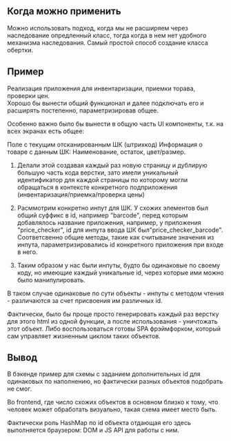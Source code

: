 ## Когда можно применить
Можно использовать подход, когда мы не расширяем через наследование опредленный класс, тогда когда в нем нет удобного механизма наследования.
Самый простой способ создание класса обертки.

## Пример
Реализация приложения для инвентаризации, приемки торава, проверки цен.  
Хорошо бы вынести общий функционал и далее подключать его и расширять постепенно, параметризировав общее.

Особенно важно было бы вынести в общую часть UI компоненты, т.к. на всех экранах есть общее:

Поле с текущим отсканированным ШК (штрихкод) Информация о товаре с данным ШК: Наименование, остаток, цвет/размер.

1. Делали этой создавая каждый раз новую страницу и дублирую большую часть кода верстки, зато имели уникальный идентификатор для каждой страницы по которому могли обращаться в контексте конкретного подприложения (инвентаризация/приемка/проверка цены)

2. Расммотрим конкретно инпут для ШК. У схожих элементов был общий суффикс в id, например "barcode", перед которым добавлялось название приложения, например, у приложения "price_checker", id для инпута ввода ШК был"price_checker_barcode". Соответсвенно общие методы, такие как считывание значения из инпута, параметризировались id конкретного приложения при входе в него.

3. Таким образом у нас были инпуты, будто бы одинаковые по своему коду, но имеющие каждый уникальные id, через которые ими можно было манипулировать.

В таком случае одинаковые по сути объекты - инпуты с методом чтения - различаются за счет присвоения им различных id.

Фактически, было бы проще просто генерировать каждый раз верстку для этого html из одной функции, а после использования - уничтожать этот объект. Либо воспользоваться готовы SPA фрэймфорком, который сам управляет жизненным циклом таких объектов.  

## Вывод

В бэкенде пример для схемы с заданием дополнительных id для одинаковых по
наполнению, но фактически разных объектов подобрать не смог.  

Bo frontend, где число схожих объектов в основном близко к тому, что человек может
обработать визуально, такая схема имеет место быть.

Фактически роль HashMaр по id объекта отдающая его здесь выполняется браузером: DOM и ЈЅ АРІ для работы с ним.  

